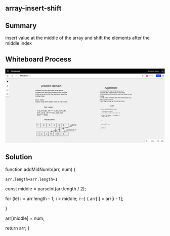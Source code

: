 ## array-insert-shift

## Summary

insert value at the middle of the array and shift the elements after the middle index

## Whiteboard Process

![](./shift-array.png)

## Solution

function addMidNumb(arr, num) {

    arr.length=arr.length+1

const middle = parseInt(arr.length / 2);

for (let i = arr.length - 1; i > middle; i--) {
arr[i] = arr[i - 1];

}

arr[middle] = num;

return arr;
}
